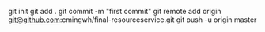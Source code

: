 git init
git add .
git commit -m "first commit"
git remote add origin git@github.com:cmingwh/final-resourceservice.git
git push -u origin master
